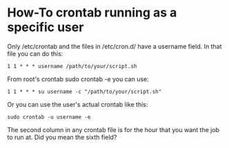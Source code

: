 # How-To crontab running as a specific user

Only /etc/crontab and the files in /etc/cron.d/ have a username field. In that file you can do this:

```text
1 1 * * * username /path/to/your/script.sh
```

From root's crontab sudo crontab -e you can use:

```text
1 1 * * * su username -c "/path/to/your/script.sh"
```

Or you can use the user's actual crontab like this:

```text
sudo crontab -u username -e
```

The second column in any crontab file is for the hour that you want the job to run at. Did you mean the sixth field?

